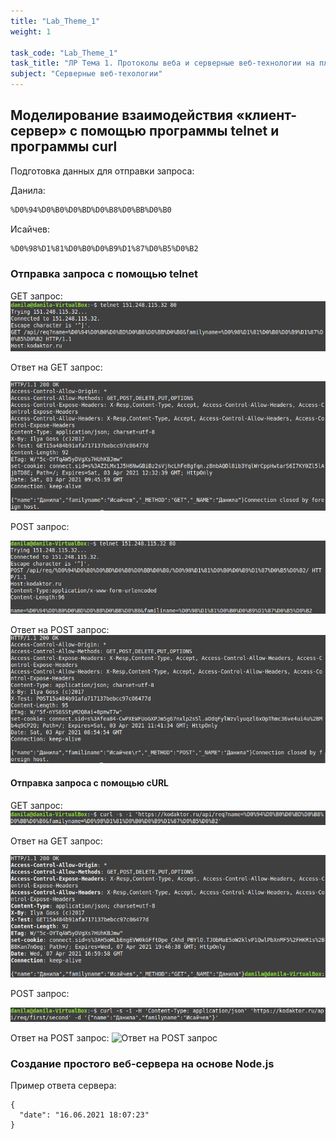 ```yaml
---
title: "Lab_Theme_1"
weight: 1

task_code: "Lab_Theme_1"
task_title: "ЛР Тема 1. Протоколы веба и серверные веб-технологии на платформе Node.js"
subject: "Серверные веб-техологии"
---
```


## Моделирование взаимодействия «клиент-сервер» с помощью программы telnet и программы curl

Подготовка данных для отправки запроса:

Данила: 

```bash
%D0%94%D0%B0%D0%BD%D0%B8%D0%BB%D0%B0
```

Исайчев:

```bash
%D0%98%D1%81%D0%B0%D0%B9%D1%87%D0%B5%D0%B2
```

### Отправка запроса с помощью telnet

GET запрос: 
![GET запрос](./lab-1-screenshots/telnet-get-req.png) 

Ответ на GET запрос:

![Ответ на GET запрос](./lab-1-screenshots/telnet-get-res.png) 

POST запрос:

![POST запрос](./lab-1-screenshots/telnet-post-req.png) 

Ответ на POST запрос:
![Ответ на POST запрос](./lab-1-screenshots/telnet-post-res.png)  

#### Отправка запроса с помощью cURL

GET запрос:
![GET запрос](./lab-1-screenshots/curl-get-req.png) 


Ответ на GET запрос:

![Ответ на GET запрос](./lab-1-screenshots/curl-get-res.png) 


POST запрос:

![POST запрос](./lab-1-screenshots/curl-post-req.png) 


Ответ на POST запрос:
![Ответ на POST запрос](./lab-1-screenshots/culr-post-res.png)  

### Создание простого веб-сервера на основе Node.js

Пример ответа сервера:

```
{
  "date": "16.06.2021 18:07:23"
}
```
